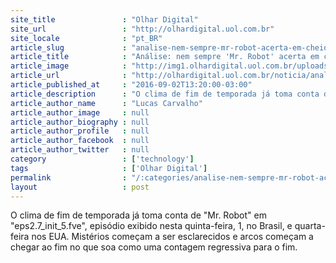 ```yaml
---
site_title               : "Olhar Digital"
site_url                 : "http://olhardigital.uol.com.br"
site_locale              : "pt_BR"
article_slug             : "analise-nem-sempre-mr-robot-acerta-em-cheio"
article_title            : "Análise: nem sempre 'Mr. Robot' acerta em cheio"
article_image            : "http://img1.olhardigital.uol.com.br/uploads/acervo_imagens/2016/09/20160902130925_660_420.jpg"
article_url              : "http://olhardigital.uol.com.br/noticia/analise-nem-sempre-mr-robot-acerta-em-cheio/61789"
article_published_at     : "2016-09-02T13:20:00-03:00"
article_description      : "O clima de fim de temporada já toma conta de 'Mr. Robot' em 'eps2.7_init_5.fve', episódio exibido nesta quinta-feira, 1, no Brasil, e quarta-feira nos EUA. Mistérios começam a ser esclarecidos e arcos começam a chegar ao fim no que soa como uma contagem regressiva para o fim."
article_author_name      : "Lucas Carvalho"
article_author_image     : null
article_author_biography : null
article_author_profile   : null
article_author_facebook  : null
article_author_twitter   : null
category                 : ['technology']
tags                     : ['Olhar Digital']
permalink                : "/:categories/analise-nem-sempre-mr-robot-acerta-em-cheio/"
layout                   : post
---
```


O clima de fim de temporada já toma conta de "Mr. Robot" em "eps2.7_init_5.fve", episódio exibido nesta quinta-feira, 1, no Brasil, e quarta-feira nos EUA. Mistérios começam a ser esclarecidos e arcos começam a chegar ao fim no que soa como uma contagem regressiva para o fim.
